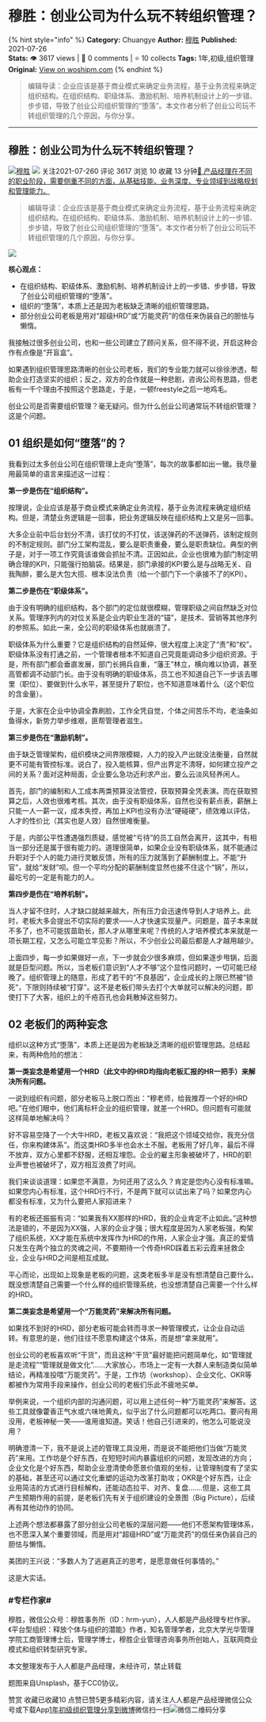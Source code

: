 # 穆胜：创业公司为什么玩不转组织管理？
{% hint style="info" %}
**Category:** Chuangye
**Author:** [穆胜](https://www.woshipm.com/u/1087150)
**Published:** 2021-07-26  
**Stats:** 👁️ 3617 views | 💬 0 comments | ⭐ 10 collects
**Tags:** 1年,初级,组织管理
**Original:** [View on woshipm.com](https://www.woshipm.com/chuangye/4920425.html)
{% endhint %}
> 编辑导读：企业应该是基于商业模式来确定业务流程，基于业务流程来确定组织结构。在组织结构、职级体系、激励机制、培养机制设计上的一步错、步步错，导致了创业公司组织管理的“堕落”。本文作者分析了创业公司玩不转组织管理的几个原因，与你分享。

---

## 穆胜：创业公司为什么玩不转组织管理？

[![](https://image.woshipm.com/wp-files/2020/06/W3NZFkFhbF3oK7UpvEyr.jpg!/both/72x72)](https://www.woshipm.com/u/1087150)[穆胜](https://www.woshipm.com/u/1087150) ![](https://static.woshipm.com/tag/1121_1@2x.png) 关注2021-07-260 评论 3617 浏览 10 收藏 13 分钟[🔗 产品经理在不同的职业阶段，需要侧重不同的方面，从基础技能、业务深度、专业领域到战略规划和管理能力。](https://ke.qidianla.com/courses/90pm)

> 编辑导读：企业应该是基于商业模式来确定业务流程，基于业务流程来确定组织结构。在组织结构、职级体系、激励机制、培养机制设计上的一步错、步步错，导致了创业公司组织管理的“堕落”。本文作者分析了创业公司玩不转组织管理的几个原因，与你分享。

![](https://image.woshipm.com/wp-files/2021/07/W8MWWrHQZZoJm1Vv2CeI.jpg)

**核心观点：**

*   在组织结构、职级体系、激励机制、培养机制设计上的一步错、步步错，导致了创业公司组织管理的“堕落”。
*   组织的“堕落”，本质上还是因为老板缺乏清晰的组织管理思路。
*   部分创业公司老板是用对“超级HRD”或“万能灵药”的信任来伪装自己的胆怯与懒惰。

我接触过很多创业公司，也和一些公司建立了顾问关系，但不得不说，开启这种合作有点像是“开盲盒”。

如果遇到组织管理思路清晰的创业公司老板，我们的专业能力就可以徐徐渗透，帮助企业打造坚实的组织；反之，双方的合作就是一种悲剧，咨询公司有思路，但老板有一千个理由不按照这个思路走，于是，一顿freestyle之后一地鸡毛。

创业公司是否需要组织管理？毫无疑问。但为什么创业公司通常玩不转组织管理？这是个问题。

## 01 组织是如何“堕落”的？

我看到过太多创业公司在组织管理上走向“堕落”，每次的故事都如出一辙。我尽量用最简单的语言来描述这一过程：

**第一步是伤在“组织结构”。**

按理说，企业应该是基于商业模式来确定业务流程，基于业务流程来确定组织结构。但是，清楚业务逻辑是一回事，把业务逻辑反映在组织结构上又是另一回事。

大多企业前中后台划分不清，该打仗的不打仗，该送弹药的不送弹药，该制定规则的不制定规则。部门分工架构混乱，要么是职责重叠，要么是职责缺位。典型的例子是，对于一项工作究竟该谁做会抓扯不清。正因如此，企业也很难为部门制定明确合理的KPI，只能强行拍脑袋。结果是，部门承接的KPI要么是与战略无关、自我陶醉，要么是大包大揽、根本没法负责（给一个部门下一个承接不了的KPI）。

**第二步是伤在“职级体系”。**

由于没有明确的组织结构，各个部门的定位就很模糊，管理职级之间自然缺乏对位关系。管理序列内的对位关系是企业内职业生涯的“锚”，是技术、营销等其他序列的参照系。如此一来，全公司的职级体系也就崩溃了。

职级体系为什么重要？它是组织结构的自然延伸，很大程度上决定了“责”和“权”。职级体系没有打通之前，一个管理者根本不知道自己究竟能调动多少组织资源。于是，所有部门都会垂直发展，部门长拥兵自重，“藩王”林立，横向难以协调，甚至高管都调不动部门长。由于没有明确的职级体系，员工也不知道自己下一步该去哪里（职位）、要做到什么水平，甚至提升了职位，也不知道意味着什么（这个职位的含金量）。

于是，大家在企业中协调全靠刷脸，工作全凭自觉，个体之间苦乐不均，老油条如鱼得水，新势力举步维艰，匪帮管理者滋生。

**第三步是伤在“激励机制”。**

由于缺乏管理架构，组织模块之间界限模糊，人力的投入产出就没法衡量，自然就更不可能有管控标准。说白了，投入能核算，但产出界定不清呀，如何建立投产之间的关系？面对这种局面，企业要么急功近利求产出，要么云淡风轻养闲人。

首先，部门的编制和人工成本两类预算没法管控，获取预算全凭表演。而在获取预算之后，人效也很难考核。其次，由于没有职级体系，自然也没有薪点表，薪酬上只能一人一薪一议，成本失控，再加上KPI也没有办法“硬碰硬”，绩效难以评估，人才的性价比（其实也是人效）自然很难衡量。

于是，内部公平性遭遇强烈质疑，感觉被“亏待”的员工自然会离开，这其中，有相当一部分还是属于很有能力的。道理很简单，如果企业没有职级体系，就不能通过升职对于个人的能力进行灵敏反馈，所有的压力就落到了薪酬制度上。不能“升官”，就给“发财”呗。但一个平均分配的薪酬制度显然也接不住这个“锅”，所以，最吃亏的一定是有能力的人。

**第四步是伤在“培养机制”。**

当人才留不住时，人才缺口就越来越大，所有压力会迅速传导到人才培养上。此时，老板大多会提出不切实际的要求——人才快速实现量产。问题是，苗子本来就不多了，也不可能拔苗助长，那人才从哪里来呢？传统的人才培养模式本来就是一项长期工程，又怎么可能立竿见影？所以，不少创业公司最后都是人才越用越少。

上面四步，每一步如果做好一点，下一步就会少很多麻烦，但如果逐步甩锅，后面就是巨型问题。所以，当老板们意识到“人才不够”这个显性问题时，一切可能已经晚了。组织管理上的随意，形成了若干的“不良基因”，企业成长的上限已然被“锁死”，下限则持续被“打穿”。这不是老板们带头去打个大单就可以解决的问题，即使打下了大客，组织上的千疮百孔也会耗散掉这些努力。

## 02 老板们的两种妄念

组织以这种方式“堕落”，本质上还是因为老板缺乏清晰的组织管理思路。总结起来，有两种危险的想法：

**第一类妄念是希望用一个HRD（此文中的HRD均指向老板汇报的HR一把手）来解决所有问题。**

一说到组织有问题，部分老板马上脱口而出：“穆老师，给我推荐一个好的HRD吧。”在他们眼中，他们离标杆企业的组织管理，就差一个HRD。但问题有可能就这样简单地解决吗？

好不容易空降了一个大牛HRD，老板又喜欢说：“我把这个领域交给你，我充分信任，你来构建体系”。而这类HRD多半也会水土不服。老板用了好几年，最后不得不放弃，双方心里都不舒服，还相互埋怨。企业的雇主形象被破坏了，HRD的职业声誉也被破坏了，双方相互浪费了时间。

我们来谈谈道理：如果您不满意，为何还用了这么久？肯定是您内心没有标准嘛。如果您内心有标准，这个HRD行不行，不是两下就可以试出来了吗？如果您内心都没有标准，又为什么要把人家招进来？

有的老板还振振有词：“如果我有XX那样的HRD，我的企业肯定不止如此。”这种想法是错的，不是因为XX强，人家的企业才强；很大程度是因为人家老板强，构架了组织系统，XX才能在系统中发挥作为HRD的作用，人家企业才强。真正的爱情只发生在两个独立的灵魂之间，不要期待一个传奇HRD踩着五彩云霞来拯救企业，企业与HRD之间是相互成就。

平心而论，出现如上现象是老板的问题，这类老板多半是没有想清楚自己要什么。既没想清楚自己需要一个什么样的组织管理系统，也没想清楚自己需要一个什么样的HRD。

**第二类妄念是希望用一个“万能灵药”来解决所有问题。**

如果找不到好的HRD，部分老板可能会转而寻求一种管理模式，让企业自动运转。有意思的是，他们往往不愿意构建这个体系，而是想“拿来就用”。

创业公司的老板喜欢听“干货”，而且这种“干货”最好能把问题简单化，如“管理就是走流程”“管理就是做文化”……大家放心，市场上一定有一大群人来制造类似简单结论，再精准投喂“万能灵药”。于是，工作坊（workshop）、企业文化、OKR等都被作为常用手段来操作，创业公司的老板们乐此不疲地买单。

举例来说，一个组织内部的沟通问题，可以用上述任何一种“万能灵药”来解答。这些工具就像藿香正气水或六味地黄丸，似乎出了什么问题都可以吃两口。要问有用没用，老板神秘一笑——谁用谁知道。笑话！他自己引进来的，他怎么可能说没用？

明确澄清一下，我不是说上述的管理工具没用，而是说不能把他们当做“万能灵药”来用。工作坊是个好东西，在短短时间内暴露组织的问题，发现改进的方向；企业文化是个好东西，帮助企业澄清使命愿景价值观的坐标，让管理制度有了坚实的基础，甚至还可以通过文化重塑的运动为改革打助攻；OKR是个好东西，让企业用简洁的方式进行目标解构，还能动态拉平、对齐、复盘…….但是，这些工具产生预期作用的前提，是老板们先有关于组织建设的全景图（Big Picture），后续再有其他动作的协同。

上述两个想法都暴露了部分创业公司老板的深层问题——他们不愿架构管理体系，也不愿深入某个重要领域，而是用对“超级HRD”或“万能灵药”的信任来伪装自己的胆怯与懒惰。

美团的王兴说：“多数人为了逃避真正的思考，是愿意做任何事情的。”

这是大实话。

### #专栏作家#

穆胜，微信公众号：穆胜事务所（ID：hrm-yun），人人都是产品经理专栏作家。《平台型组织：释放个体与组织的潜能》作者，知名管理学者，北京大学光华管理学院工商管理博士后，管理学博士，穆胜企业管理咨询事务所创始人，互联网商业模式和组织转型研究专家。

本文整理发布于人人都是产品经理，未经许可，禁止转载

题图来自Unsplash，基于CC0协议。

赞赏 收藏已收藏10 点赞已赞5更多精彩内容，请关注人人都是产品经理微信公众号或下载App[1年](https://www.woshipm.com/tag/1%e5%b9%b4)[初级](https://www.woshipm.com/tag/%e5%88%9d%e7%ba%a7)[组织管理](https://www.woshipm.com/tag/%e7%bb%84%e7%bb%87%e7%ae%a1%e7%90%86)[分享到微博](https://service.weibo.com/share/share.php?appkey=2775287854&title=穆胜：创业公司为什么玩不转组织管理？&url=https://www.woshipm.com/chuangye/4920425.html&pic=https://image.woshipm.com/wp-files/2021/07/W8MWWrHQZZoJm1Vv2CeI.jpg)微信扫一扫![微信二维码](https://api.pwmqr.com/qrcode/create/?url=https://www.woshipm.com/chuangye/4920425.html)分享